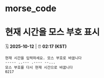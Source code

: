 # morse_code
# 현재 시간을 모스 부호 표시
<!-- MORSE_TIME_START -->
🗓️ **2025-10-12** | ⏰ **02:17 (KST)**

```
현재 시간을 입력하세요. 모스 부호로 바꿉니다
----- ..--- .---- --...
모스 부호를 다시 현재 시간으로 바꿉니다
0217
```
<!-- MORSE_TIME_END -->
